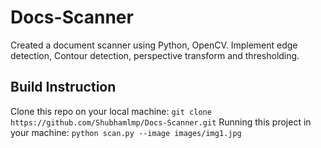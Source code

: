 # Docs-Scanner
Created a document scanner using Python, OpenCV.
Implement edge detection, Contour detection, perspective transform and thresholding.

## Build Instruction
Clone this repo on your local machine:
`git clone https://github.com/Shubhamlmp/Docs-Scanner.git`
Running this project in your machine:
`python scan.py --image images/img1.jpg`

